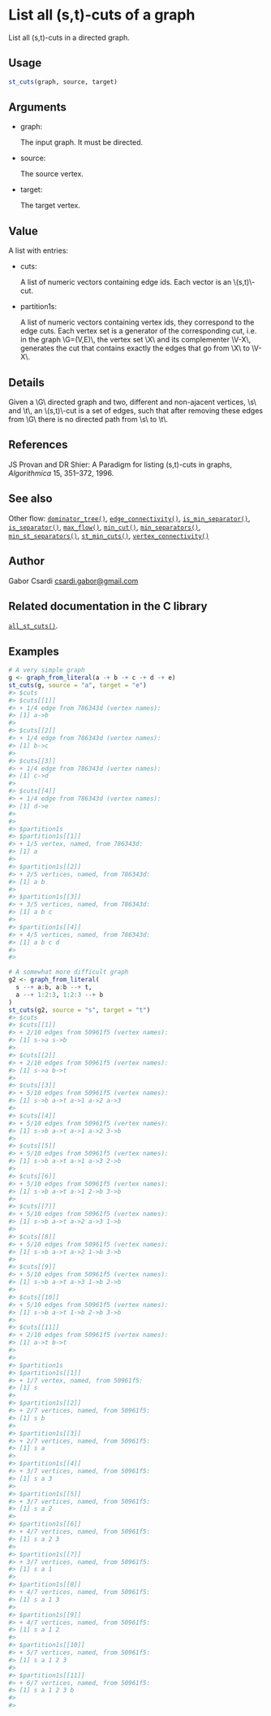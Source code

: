 # List all (s,t)-cuts of a graph

List all (s,t)-cuts in a directed graph.

## Usage

``` r
st_cuts(graph, source, target)
```

## Arguments

- graph:

  The input graph. It must be directed.

- source:

  The source vertex.

- target:

  The target vertex.

## Value

A list with entries:

- cuts:

  A list of numeric vectors containing edge ids. Each vector is an
  \\(s,t)\\-cut.

- partition1s:

  A list of numeric vectors containing vertex ids, they correspond to
  the edge cuts. Each vertex set is a generator of the corresponding
  cut, i.e. in the graph \\G=(V,E)\\, the vertex set \\X\\ and its
  complementer \\V-X\\, generates the cut that contains exactly the
  edges that go from \\X\\ to \\V-X\\.

## Details

Given a \\G\\ directed graph and two, different and non-ajacent
vertices, \\s\\ and \\t\\, an \\(s,t)\\-cut is a set of edges, such that
after removing these edges from \\G\\ there is no directed path from
\\s\\ to \\t\\.

## References

JS Provan and DR Shier: A Paradigm for listing (s,t)-cuts in graphs,
*Algorithmica* 15, 351–372, 1996.

## See also

Other flow:
[`dominator_tree()`](https://r.igraph.org/reference/dominator_tree.md),
[`edge_connectivity()`](https://r.igraph.org/reference/edge_connectivity.md),
[`is_min_separator()`](https://r.igraph.org/reference/is_min_separator.md),
[`is_separator()`](https://r.igraph.org/reference/is_separator.md),
[`max_flow()`](https://r.igraph.org/reference/max_flow.md),
[`min_cut()`](https://r.igraph.org/reference/min_cut.md),
[`min_separators()`](https://r.igraph.org/reference/min_separators.md),
[`min_st_separators()`](https://r.igraph.org/reference/min_st_separators.md),
[`st_min_cuts()`](https://r.igraph.org/reference/st_min_cuts.md),
[`vertex_connectivity()`](https://r.igraph.org/reference/vertex_connectivity.md)

## Author

Gabor Csardi <csardi.gabor@gmail.com>

## Related documentation in the C library

[`all_st_cuts()`](https://igraph.org/c/html/latest/igraph-Flows.html#igraph_all_st_cuts).

## Examples

``` r
# A very simple graph
g <- graph_from_literal(a -+ b -+ c -+ d -+ e)
st_cuts(g, source = "a", target = "e")
#> $cuts
#> $cuts[[1]]
#> + 1/4 edge from 786343d (vertex names):
#> [1] a->b
#> 
#> $cuts[[2]]
#> + 1/4 edge from 786343d (vertex names):
#> [1] b->c
#> 
#> $cuts[[3]]
#> + 1/4 edge from 786343d (vertex names):
#> [1] c->d
#> 
#> $cuts[[4]]
#> + 1/4 edge from 786343d (vertex names):
#> [1] d->e
#> 
#> 
#> $partition1s
#> $partition1s[[1]]
#> + 1/5 vertex, named, from 786343d:
#> [1] a
#> 
#> $partition1s[[2]]
#> + 2/5 vertices, named, from 786343d:
#> [1] a b
#> 
#> $partition1s[[3]]
#> + 3/5 vertices, named, from 786343d:
#> [1] a b c
#> 
#> $partition1s[[4]]
#> + 4/5 vertices, named, from 786343d:
#> [1] a b c d
#> 
#> 

# A somewhat more difficult graph
g2 <- graph_from_literal(
  s --+ a:b, a:b --+ t,
  a --+ 1:2:3, 1:2:3 --+ b
)
st_cuts(g2, source = "s", target = "t")
#> $cuts
#> $cuts[[1]]
#> + 2/10 edges from 50961f5 (vertex names):
#> [1] s->a s->b
#> 
#> $cuts[[2]]
#> + 2/10 edges from 50961f5 (vertex names):
#> [1] s->a b->t
#> 
#> $cuts[[3]]
#> + 5/10 edges from 50961f5 (vertex names):
#> [1] s->b a->t a->1 a->2 a->3
#> 
#> $cuts[[4]]
#> + 5/10 edges from 50961f5 (vertex names):
#> [1] s->b a->t a->1 a->2 3->b
#> 
#> $cuts[[5]]
#> + 5/10 edges from 50961f5 (vertex names):
#> [1] s->b a->t a->1 a->3 2->b
#> 
#> $cuts[[6]]
#> + 5/10 edges from 50961f5 (vertex names):
#> [1] s->b a->t a->1 2->b 3->b
#> 
#> $cuts[[7]]
#> + 5/10 edges from 50961f5 (vertex names):
#> [1] s->b a->t a->2 a->3 1->b
#> 
#> $cuts[[8]]
#> + 5/10 edges from 50961f5 (vertex names):
#> [1] s->b a->t a->2 1->b 3->b
#> 
#> $cuts[[9]]
#> + 5/10 edges from 50961f5 (vertex names):
#> [1] s->b a->t a->3 1->b 2->b
#> 
#> $cuts[[10]]
#> + 5/10 edges from 50961f5 (vertex names):
#> [1] s->b a->t 1->b 2->b 3->b
#> 
#> $cuts[[11]]
#> + 2/10 edges from 50961f5 (vertex names):
#> [1] a->t b->t
#> 
#> 
#> $partition1s
#> $partition1s[[1]]
#> + 1/7 vertex, named, from 50961f5:
#> [1] s
#> 
#> $partition1s[[2]]
#> + 2/7 vertices, named, from 50961f5:
#> [1] s b
#> 
#> $partition1s[[3]]
#> + 2/7 vertices, named, from 50961f5:
#> [1] s a
#> 
#> $partition1s[[4]]
#> + 3/7 vertices, named, from 50961f5:
#> [1] s a 3
#> 
#> $partition1s[[5]]
#> + 3/7 vertices, named, from 50961f5:
#> [1] s a 2
#> 
#> $partition1s[[6]]
#> + 4/7 vertices, named, from 50961f5:
#> [1] s a 2 3
#> 
#> $partition1s[[7]]
#> + 3/7 vertices, named, from 50961f5:
#> [1] s a 1
#> 
#> $partition1s[[8]]
#> + 4/7 vertices, named, from 50961f5:
#> [1] s a 1 3
#> 
#> $partition1s[[9]]
#> + 4/7 vertices, named, from 50961f5:
#> [1] s a 1 2
#> 
#> $partition1s[[10]]
#> + 5/7 vertices, named, from 50961f5:
#> [1] s a 1 2 3
#> 
#> $partition1s[[11]]
#> + 6/7 vertices, named, from 50961f5:
#> [1] s a 1 2 3 b
#> 
#> 
```
